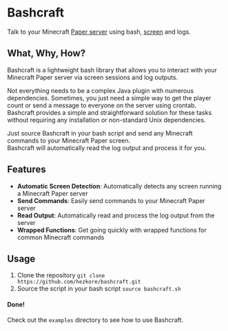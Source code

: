 # Bashcraft

Talk to your Minecraft [Paper server](https://papermc.io) using bash, [screen](https://www.gnu.org/software/screen/manual/screen.html) and logs.

## What, Why, How?

Bashcraft is a lightweight bash library that allows you to interact with your Minecraft Paper server via screen sessions and log outputs.

Not everything needs to be a complex Java plugin with numerous dependencies. Sometimes, you just need a simple way to get the player count or send a message to everyone on the server using crontab. Bashcraft provides a simple and straightforward solution for these tasks without requiring any installation or non-standard Unix dependencies.

Just source Bashcraft in your bash script and send any Minecraft commands to your Minecraft Paper screen.\
Bashcraft will automatically read the log output and process it for you.

## Features
* **Automatic Screen Detection**: Automatically detects any screen running a Minecraft Paper server
* **Send Commands**: Easily send commands to your Minecraft Paper server
* **Read Output**: Automatically read and process the log output from the server
* **Wrapped Functions**: Get going quickly with wrapped functions for common Minecraft commands

## Usage
1. Clone the repository `git clone https://github.com/hezkore/bashcraft.git`
2. Source the script in your bash script `source bashcraft.sh`
#### Done!

Check out the `examples` directory to see how to use Bashcraft.